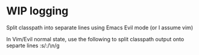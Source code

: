 # WIP logging

Split classpath into separate lines using Emacs Evil mode (or I assume vim)

In Vim/Evil normal state, use the following to split classpath output onto separte lines
:s/:/\n/g
